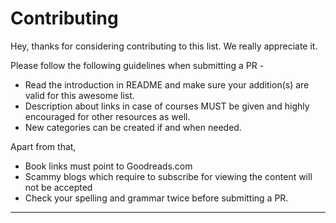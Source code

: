 # Contributing

Hey, thanks for considering contributing to this list. We really appreciate it. 

Please follow the following guidelines when submitting a PR -

* Read the introduction in README and make sure your addition(s) are valid for this awesome list. 
* Description about links in case of courses MUST be given and highly encouraged for other resources
as well.
* New categories can be created if and when needed.

Apart from that, 

* Book links must point to Goodreads.com
* Scammy blogs which require to subscribe for viewing the content will not be accepted
* Check your spelling and grammar twice before submitting a PR.


-----